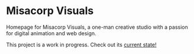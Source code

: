 # Misacorp Visuals

Homepage for Misacorp Visuals, a one-man creative studio with a passion for digital animation and web design.

This project is a work in progress. Check out its [current state!](https://misacorp.github.io/misacorp-visuals/)
